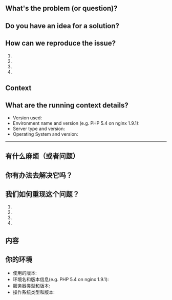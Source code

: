 ## What's the problem (or question)?
<!--- If describing a bug, tell us what happens instead of the expected behavior -->
<!--- If suggesting a change/improvement, explain the difference from current behavior -->

## Do you have an idea for a solution?
<!--- Not obligatory, but suggest a fix/reason for the bug, -->
<!--- or ideas how to implement the addition or change -->

## How can we reproduce the issue?
<!--- Provide unambiguous set of steps to reproduce this bug. Include command to reproduce, if relevant (you can mask the sensitive data) -->
1.
2.
3.
4.


## Context
<!--- How has this issue affected you? What are you trying to accomplish? -->
<!--- Providing context helps us come up with a solution that is most useful in the real world -->

## What are the running context details?

<!--- Include as many relevant details about the environment you experienced the bug in -->
* Version used:
* Environment name and version (e.g. PHP 5.4 on nginx 1.9.1):
* Server type and version:
* Operating System and version:

-------

<!--- 下方为中文 ISSUE 模板 -->

<!--- 请在标题中以简短的话语来描述你的问题 -->

## 有什么麻烦（或者问题）
<!--- 如果你在描述一个 Bug ，告诉我们发生了什么非预期行为-->
<!--- 如果你是想提一个有变化/改进的建议，从解释与当前行为的区别 -->

## 你有办法去解决它吗？
<!--- 不强制提供，但是可以建议如何修复，或者如何实现提升 -->


## 我们如何重现这个问题？
<!--- 提供一组明确的步骤来重现这个错误。如果涉及到了代码，也希望可以提供相关的代码 -->

1.
2.
3.
4.

## 内容
<!--- 这个问题如何影响你？ 你想完成什么？ -->
<!--- 提供上下文帮助我们更加有效的解决问题-->

## 你的环境
<!--- 包含有关您遇到的错误的环境的相关详细信息 -->
* 使用的版本:
* 环境名和版本信息(e.g. PHP 5.4 on nginx 1.9.1):
* 服务器类型和版本:
* 操作系统类型和版本:
